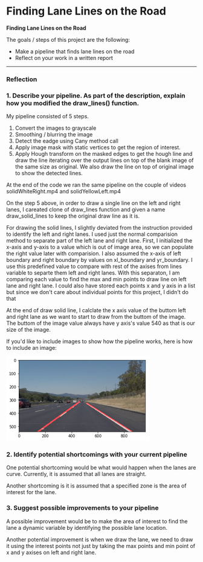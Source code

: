 # **Finding Lane Lines on the Road** 

**Finding Lane Lines on the Road**

The goals / steps of this project are the following:
* Make a pipeline that finds lane lines on the road
* Reflect on your work in a written report


[//]: # (Image References)

[image1]: ./test_image_output/redlane.png

---

### Reflection

### 1. Describe your pipeline. As part of the description, explain how you modified the draw_lines() function.

My pipeline consisted of 5 steps.
 1. Convert the images to grayscale
 2. Smoothing / blurring the image
 3. Detect the eadge using Cany method call
 4. Apply image mask with static vertices to get the region of interest.
 5. Apply Hough transform on the masked edges to get the hough line and draw the line iterating over the output lines on top of the blank image of the same size as original. We also draw the line on top of original image to show the detected lines.

At the end of the code we ran the same pipeline on the couple of videos solidWhiteRight.mp4 and solidYellowLeft.mp4

On the step 5 above, in order to draw a single line on the left and right lanes, I careated clone of draw_lines function and given a name draw_solid_lines to keep the original draw line as it is.

For drawing the solid lines, I slightly deviated from the instruction provided to identify the left and right lanes. I used just the normal comparision method to separate part of the left lane and right lane. First, I initialized the x-axis and y-axis to a value which is out of image area, so we can populate the right value later with comparision. I also assumed the x-axis of left boundary and right boundary by values on xl_boundary and yr_boundary. I use this predefined value to compare with rest of the axises from lines variable to separte them left and right lanes. With this separaton, I am comparing each value to find the max and min points to draw line on left lane and right lane. I could also have stored each points x and y axis in a list but since we don't care about individual points for this project, I didn't do that

At the end of draw solid line, I calclate the x axis value of the buttom left and right lane as we want to start to draw from the buttom of the image. The buttom of the image value always have y axis's value 540 as that is our size of the image.

If you'd like to include images to show how the pipeline works, here is how to include an image:

[//]: # (Image References)

![alt text][image1]

### 2. Identify potential shortcomings with your current pipeline


One potential shortcoming would be what would happen when the lanes are curve. Currently, it is assumed that all lanes are straight.

Another shortcoming is it is assumed that a specified zone is the area of interest for the lane.


### 3. Suggest possible improvements to your pipeline

A possible improvement would be to make the area of interest to find the lane a dynamic variable by identifying the possible lane location.

Another potential improvement is when we draw the lane, we need to draw it using the interest points not just by taking the max points and min point of x and y axises on left and right lane. 

